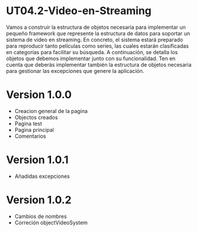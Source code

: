 # UT04.2-Video-en-Streaming
Vamos a construir la estructura de objetos necesaria para implementar un pequeño framework que represente la estructura de datos para soportar un sistema de video en streaming. En concreto, el sistema estará preparado para reproducir tanto películas como series, las cuales estarán clasificadas en categorías para facilitar su búsqueda. A continuación, se detalla los objetos que debemos implementar junto con su funcionalidad. Ten en cuenta que deberás implementar también la estructura de objetos necesaria para gestionar las excepciones que genere la aplicación.

 # Version 1.0.0
 - Creacion general de la pagina
 - Objectos creados
 - Pagina test
 - Pagina principal
 - Comentarios

 # Version 1.0.1
 - Añadidas excepciones

 # Version 1.0.2
 - Cambios de nombres
 - Correción objectVideoSystem
